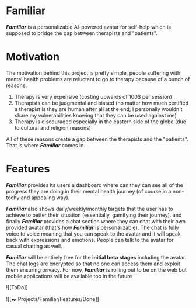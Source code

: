 # Familiar
_**Familiar**_ is a personalizable AI-powered avatar for self-help which is supposed to bridge the gap between therapists and "patients".
# Motivation
The motivation behind this project is pretty simple, people suffering with mental health problems are reluctant to go to therapy because of a bunch of reasons:

1. Therapy is very expensive (costing upwards of 100$ per session)
2. Therapists can be judgmental and biased (no matter how much certified a therapist is they are human after all at the end; I personally wouldn't share my vulnerabilities knowing that they can be used against me)
3. Therapy is discouraged especially in the eastern side of the globe (due to cultural and religion reasons)

All of these reasons create a gap between the therapists and the "patients". That is where _**Familiar**_ comes in.

# Features
_**Familiar**_ provides its users a dashboard where can they can see all of the progress they are doing in their mental health journey (of course in a non-techy and appealing way).

_**Familiar**_ also shows daily/weekly/monthly targets that the user has to achieve to better their situation (essentially, gamifying their journey). and finally _**Familiar**_ provides a chat section where they can chat with their own provided avatar (that's how _**Familiar**_ is personalizable). The chat is fully voice to voice meaning that you can speak to the avatar and it will speak back with expressions and emotions. People can talk to the avatar for casual chatting as well.

_**Familiar**_ will be entirely free for the **initial beta stages** including the avatar. The chat logs are encrypted so that no one can access them and exploit them ensuring privacy. For now, _**Familiar**_ is rolling out to be on the web but mobile applications will be available too in the future

![[ToDo]]

![[✒️ Projects/Familiar/Features/Done]]

